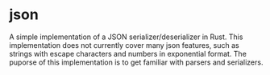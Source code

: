 # json

A simple implementation of a JSON serializer/deserializer in Rust. This implementation does not currently cover many json features, such as strings with escape characters and numbers in exponential format. The puporse of this implementation is to get familiar with parsers and serializers.
